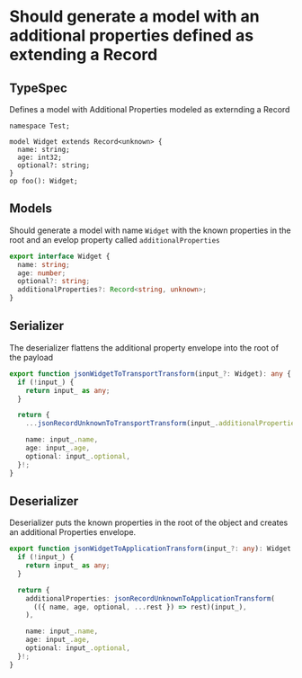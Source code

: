 # Should generate a model with an additional properties defined as extending a Record

## TypeSpec

Defines a model with Additional Properties modeled as externding a Record

```tsp
namespace Test;

model Widget extends Record<unknown> {
  name: string;
  age: int32;
  optional?: string;
}
op foo(): Widget;
```

## Models

Should generate a model with name `Widget` with the known properties in the root and an evelop property called `additionalProperties`

```ts src/models/models.ts interface Widget
export interface Widget {
  name: string;
  age: number;
  optional?: string;
  additionalProperties?: Record<string, unknown>;
}
```

## Serializer

The deserializer flattens the additional property envelope into the root of the payload

```ts src/models/serializers.ts function jsonWidgetToTransportTransform
export function jsonWidgetToTransportTransform(input_?: Widget): any {
  if (!input_) {
    return input_ as any;
  }

  return {
    ...jsonRecordUnknownToTransportTransform(input_.additionalProperties),

    name: input_.name,
    age: input_.age,
    optional: input_.optional,
  }!;
}
```

## Deserializer

Deserializer puts the known properties in the root of the object and creates an additional Properties envelope.

```ts src/models/serializers.ts function jsonWidgetToApplicationTransform
export function jsonWidgetToApplicationTransform(input_?: any): Widget {
  if (!input_) {
    return input_ as any;
  }

  return {
    additionalProperties: jsonRecordUnknownToApplicationTransform(
      (({ name, age, optional, ...rest }) => rest)(input_),
    ),

    name: input_.name,
    age: input_.age,
    optional: input_.optional,
  }!;
}
```
